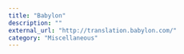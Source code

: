 ```yaml
---
title: "Babylon"
description: ""
external_url: "http://translation.babylon.com/"
category: "Miscellaneous"
---
```


